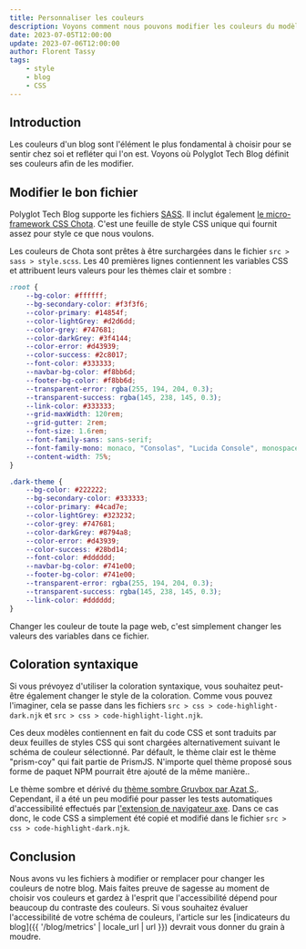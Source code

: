 ```yaml
---
title: Personnaliser les couleurs
description: Voyons comment nous pouvons modifier les couleurs du modèle 🎨
date: 2023-07-05T12:00:00
update: 2023-07-06T12:00:00
author: Florent Tassy
tags: 
    - style
    - blog
    - CSS
---
```


## Introduction

Les couleurs d'un blog sont l'élément le plus fondamental à choisir pour se sentir chez soi et refléter qui l'on est. Voyons où Polyglot Tech Blog définit ses couleurs afin de les modifier.

## Modifier le bon fichier

Polyglot Tech Blog supporte les fichiers [SASS](https://sass-lang.com). Il inclut également [le micro-framework CSS Chota](https://jenil.github.io/chota). C'est une feuille de style CSS unique qui fournit assez pour style ce que nous voulons. 

Les couleurs de Chota sont prêtes à être surchargées dans le fichier `src > sass > style.scss`. Les 40 premières lignes contiennent les variables CSS et attribuent leurs valeurs pour les thèmes clair et sombre :  

```css
:root {
    --bg-color: #ffffff;
    --bg-secondary-color: #f3f3f6;
    --color-primary: #14854f;
    --color-lightGrey: #d2d6dd;
    --color-grey: #747681;
    --color-darkGrey: #3f4144;
    --color-error: #d43939;
    --color-success: #2c8017;
    --font-color: #333333;
    --navbar-bg-color: #f8bb6d;
    --footer-bg-color: #f8bb6d;
    --transparent-error: rgba(255, 194, 204, 0.3);
    --transparent-success: rgba(145, 238, 145, 0.3);
    --link-color: #333333;
    --grid-maxWidth: 120rem;
    --grid-gutter: 2rem;
    --font-size: 1.6rem;
    --font-family-sans: sans-serif;
    --font-family-mono: monaco, "Consolas", "Lucida Console", monospace;
    --content-width: 75%;
}

.dark-theme {
    --bg-color: #222222;
    --bg-secondary-color: #333333;
    --color-primary: #4cad7e;
    --color-lightGrey: #323232;
    --color-grey: #747681;
    --color-darkGrey: #8794a8;
    --color-error: #d43939;
    --color-success: #28bd14;
    --font-color: #dddddd;
    --navbar-bg-color: #741e00;
    --footer-bg-color: #741e00;
    --transparent-error: rgba(255, 194, 204, 0.3);
    --transparent-success: rgba(145, 238, 145, 0.3);
    --link-color: #dddddd;
}
```

Changer les couleur de toute la page web, c'est simplement changer les valeurs des variables dans ce fichier.

## Coloration syntaxique

Si vous prévoyez d'utiliser la coloration syntaxique, vous souhaitez peut-être également changer le style de la coloration. Comme vous pouvez l'imaginer, cela se passe dans les fichiers `src > css > code-highlight-dark.njk` et `src > css > code-highlight-light.njk`.  

Ces deux modèles contiennent en fait du code CSS et sont traduits par deux feuilles de styles CSS qui sont chargées alternativement suivant le schéma de couleur sélectionné. Par défault, le thème clair est le thème "prism-coy" qui fait partie de PrismJS. N'importe quel thème proposé sous forme de paquet NPM pourrait être ajouté de la même manière..  

Le thème sombre et dérivé du [thème sombre Gruvbox par Azat S.](https://github.com/PrismJS/prism-themes/blob/master/themes/prism-gruvbox-dark.css). Cependant, il a été un peu modifié pour passer les tests automatiques d'accessibilité effectués par [l'extension de navigateur axe](https://www.deque.com/axe/browser-extensions/). Dans ce cas donc, le code CSS a simplement été copié et modifié dans le fichier `src > css > code-highlight-dark.njk`.

## Conclusion

Nous avons vu les fichiers à modifier or remplacer pour changer les couleurs de notre blog. Mais faites preuve de sagesse au moment de choisir vos couleurs et gardez à l'esprit que l'accessibilité dépend pour beaucoup du contraste des couleurs. Si vous souhaitez évaluer l'accessibilité de votre schéma de couleurs, l'article sur les [indicateurs du blog]({{ '/blog/metrics' | locale_url | url }}) devrait vous donner du grain à moudre.
